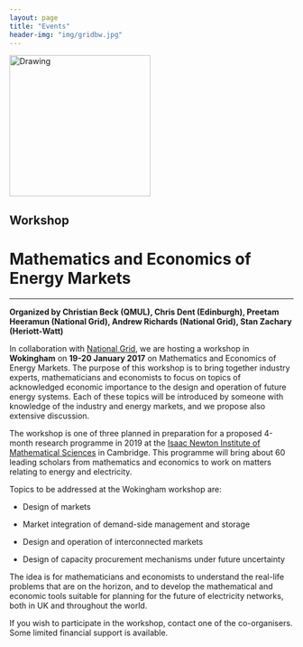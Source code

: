 ```yaml
---
layout: page
title: "Events"
header-img: "img/gridbw.jpg"
---
```


<img src="https://upload.wikimedia.org/wikipedia/commons/thumb/a/a6/National_Grid_logo.svg/2000px-National_Grid_logo.svg.png" alt="Drawing" style="width: 250px;"/>

## Workshop
# Mathematics and Economics of Energy Markets
---
**Organized by Christian Beck (QMUL), Chris Dent (Edinburgh), Preetam Heeramun (National Grid), Andrew Richards (National Grid), Stan Zachary (Heriott-Watt)**


In collaboration with [National Grid](http://www2.nationalgrid.com/uk/), we  are hosting a workshop in **Wokingham** on **19-20 January 2017** on Mathematics and Economics of Energy Markets.  The purpose of this workshop is to bring together industry experts, mathematicians and economists to focus on topics of acknowledged economic importance to the design and operation of future energy systems.  Each of these topics will be introduced by someone with knowledge of the industry and energy markets, and we propose also extensive discussion.

The workshop is one of three planned in preparation for a proposed 4-month research programme in 2019 at the [Isaac Newton Institute of Mathematical Sciences](https://www.newton.ac.uk/) in Cambridge.  This programme will bring about 60 leading scholars from mathematics and economics to work on matters relating to energy and electricity.


Topics to be addressed at the Wokingham workshop are:

* Design of markets

* Market integration of demand-side management and storage

* Design and operation of interconnected markets

* Design of capacity procurement mechanisms under future uncertainty


The idea is for mathematicians and economists to understand the real-life problems that are on the horizon,
and to develop the mathematical and economic tools suitable for planning for the future of electricity networks,
both in UK and throughout the world.

If you wish to participate in the workshop, contact one of the co-organisers.
Some limited financial support is available.
